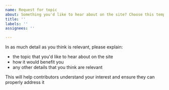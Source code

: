 ```yaml
---
name: Request for topic
about: Something you'd like to hear about on the site? Choose this template!
title: ''
labels: ''
assignees: ''

---
```


In as much detail as you think is relevant, please explain:

 - the topic that you'd like to hear about on the site
 - how it would benefit you
 - any other details that you think are relevant

This will help contributors understand your interest and ensure they can properly address it

